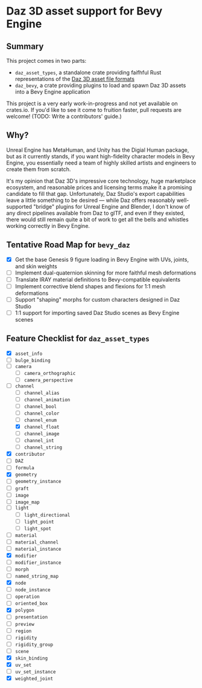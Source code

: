 # Daz 3D asset support for Bevy Engine

## Summary

This project comes in two parts:

* `daz_asset_types`, a standalone crate providing faifhful Rust representations
  of the [Daz 3D asset file formats](http://docs.daz3d.com/doku.php/public/dson_spec/start)
* `daz_bevy`, a crate providing plugins to load and spawn Daz 3D assets into a
  Bevy Engine application

This project is a very early work-in-progress and not yet available on
crates.io. If you'd like to see it come to fruition faster, pull requests are
welcome! (TODO: Write a contributors' guide.)

## Why?

Unreal Engine has MetaHuman, and Unity has the Digial Human package, but as it
currently stands, if you want high-fidelity character models in Bevy Engine, you
essentially need a team of highly skilled artists and engineers to create them
from scratch.

It's my opinion that Daz 3D's impressive core technology, huge marketplace
ecosystem, and reasonable prices and licensing terms make it a promising
candidate to fill that gap. Unfortunately, Daz Studio's export capabilities
leave a little something to be desired &mdash; while Daz offers reasonably
well-supported "bridge" plugins for Unreal Engine and Blender, I don't know of
any direct pipelines available from Daz to glTF, and even if they existed, there
would still remain quite a bit of work to get all the bells and whistles working
correctly in Bevy Engine.

## Tentative Road Map for `bevy_daz`
- [x] Get the base Genesis 9 figure loading in Bevy Engine with UVs, joints, and
  skin weights
- [ ] Implement dual-quaternion skinning for more faithful mesh deformations
- [ ] Translate IRAY material definitions to Bevy-compatible equivalents
- [ ] Implement corrective blend shapes and flexions for 1:1 mesh deformations
- [ ] Support "shaping" morphs for custom characters designed in Daz Studio
- [ ] 1:1 support for importing saved Daz Studio scenes as Bevy Engine scenes

## Feature Checklist for `daz_asset_types`
- [x] `asset_info`
- [ ] `bulge_binding`
- [ ] `camera`
  - [ ] `camera_orthographic`
  - [ ] `camera_perspective`
- [ ] `channel`
  - [ ] `channel_alias`
  - [ ] `channel_animation`
  - [ ] `channel_bool`
  - [ ] `channel_color`
  - [ ] `channel_enum`
  - [x] `channel_float`
  - [ ] `channel_image`
  - [ ] `channel_int`
  - [ ] `channel_string`
- [x] `contributor`
- [ ] `DAZ`
- [ ] `formula`
- [x] `geometry`
- [ ] `geometry_instance`
- [ ] `graft`
- [ ] `image`
- [ ] `image_map`
- [ ] `light`
  - [ ] `light_directional`
  - [ ] `light_point`
  - [ ] `light_spot`
- [ ] `material`
- [ ] `material_channel`
- [ ] `material_instance`
- [x] `modifier`
- [ ] `modifier_instance`
- [ ] `morph`
- [ ] `named_string_map`
- [x] `node`
- [ ] `node_instance`
- [ ] `operation`
- [ ] `oriented_box`
- [x] `polygon`
- [ ] `presentation`
- [ ] `preview`
- [ ] `region`
- [ ] `rigidity`
- [ ] `rigidity_group`
- [ ] `scene`
- [x] `skin_binding`
- [x] `uv_set`
- [ ] `uv_set_instance`
- [x] `weighted_joint`
